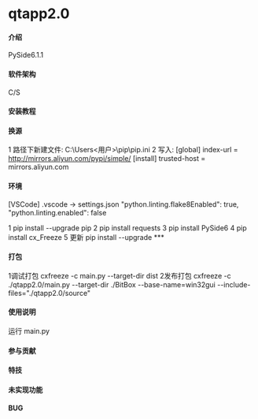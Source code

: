 # qtapp2.0

#### 介绍

PySide6.1.1

#### 软件架构

C/S

#### 安装教程

#### 换源

1 路径下新建文件: C:\Users\<用户>\pip\pip.ini
2 写入:
[global]
index-url = http://mirrors.aliyun.com/pypi/simple/
[install]
trusted-host = mirrors.aliyun.com

#### 环境

[VSCode]
.vscode -> settings.json
"python.linting.flake8Enabled": true, 
"python.linting.enabled": false

1 pip install --upgrade pip
2 pip install requests
3 pip install PySide6
4 pip install cx_Freeze
5 更新 pip install --upgrade ***

#### 打包

1调试打包 cxfreeze -c main.py --target-dir dist
2发布打包 cxfreeze -c ./qtapp2.0/main.py --target-dir ./BitBox --base-name=win32gui --include-files="./qtapp2.0/source"

#### 使用说明

运行 main.py

#### 参与贡献

#### 特技

#### 未实现功能

#### BUG

